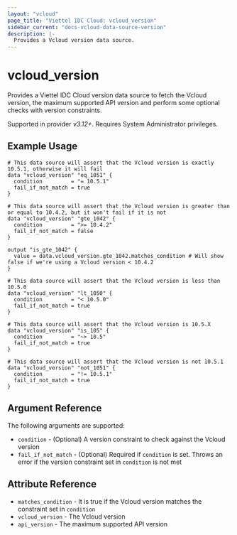 ```yaml
---
layout: "vcloud"
page_title: "Viettel IDC Cloud: vcloud_version"
sidebar_current: "docs-vcloud-data-source-version"
description: |-
  Provides a Vcloud version data source.
---
```


# vcloud\_version

Provides a Viettel IDC Cloud version data source to fetch the Vcloud version, the maximum supported API version and
perform some optional checks with version constraints.

Supported in provider *v3.12+*. Requires System Administrator privileges.

## Example Usage

```hcl
# This data source will assert that the Vcloud version is exactly 10.5.1, otherwise it will fail
data "vcloud_version" "eq_1051" {
  condition         = "= 10.5.1"
  fail_if_not_match = true
}

# This data source will assert that the Vcloud version is greater than or equal to 10.4.2, but it won't fail if it is not
data "vcloud_version" "gte_1042" {
  condition         = ">= 10.4.2"
  fail_if_not_match = false
}

output "is_gte_1042" {
  value = data.vcloud_version.gte_1042.matches_condition # Will show false if we're using a Vcloud version < 10.4.2
}

# This data source will assert that the Vcloud version is less than 10.5.0
data "vcloud_version" "lt_1050" {
  condition         = "< 10.5.0"
  fail_if_not_match = true
}

# This data source will assert that the Vcloud version is 10.5.X
data "vcloud_version" "is_105" {
  condition         = "~> 10.5"
  fail_if_not_match = true
}

# This data source will assert that the Vcloud version is not 10.5.1
data "vcloud_version" "not_1051" {
  condition         = "!= 10.5.1"
  fail_if_not_match = true
}
```

## Argument Reference

The following arguments are supported:

* `condition` - (Optional) A version constraint to check against the Vcloud version
* `fail_if_not_match` - (Optional) Required if `condition` is set. Throws an error if the version constraint set in `condition` is not met

## Attribute Reference

* `matches_condition` - It is true if the Vcloud version matches the constraint set in `condition`
* `vcloud_version` - The Vcloud version
* `api_version` - The maximum supported API version
